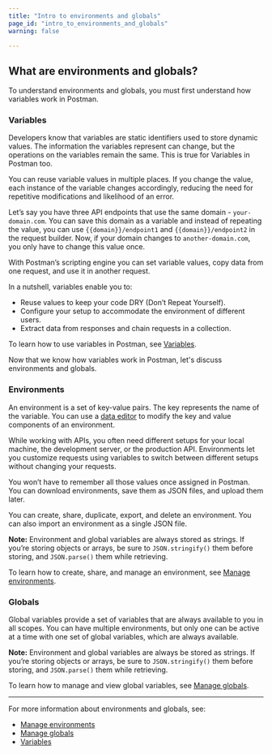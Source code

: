 ```yaml
---
title: "Intro to environments and globals"
page_id: "intro_to_environments_and_globals"
warning: false

---
```


## What are environments and globals?

To understand environments and globals, you must first understand how variables work in Postman.

### Variables

Developers know that variables are static identifiers used to store dynamic values. The information the variables represent can change, but the operations on the variables remain the same. This is true for Variables in Postman too.

You can reuse variable values in multiple places. If you change the value, each instance of the variable changes accordingly, reducing the need for repetitive modifications and likelihood of an error.

Let’s say you have three API endpoints that use the same domain - `your-domain.com`. You can save this domain as a variable and instead of repeating the value, you can use `{{domain}}/endpoint1` and `{{domain}}/endpoint2` in the request builder. Now, if your domain changes to `another-domain.com`, you only have to change this value once.

With Postman’s scripting engine you can set variable values, copy data from one request, and use it in another request.

In a nutshell, variables enable you to:

* Reuse values to keep your code DRY (Don’t Repeat Yourself).
* Configure your setup to accommodate the environment of different users.
* Extract data from responses and chain requests in a collection.

To learn how to use variables in Postman, see [Variables](/docs/v6/postman/environments_and_globals/variables).

Now that we know how variables work in Postman, let's discuss environments and globals.

### Environments

An environment is a set of key-value pairs. The key represents the name of the variable. You can use a [data editor](/docs/v6/postman/launching_postman/navigating_postman#data-editor) to modify the key and value components of an environment.

While working with APIs, you often need different setups for your local machine, the development server, or the production API. Environments let you customize requests using variables to switch between different setups without changing your requests.

You won’t have to remember all those values once assigned in Postman. You can download environments, save them as JSON files, and upload them later.

You can create, share, duplicate, export, and delete an environment. You can also import an environment as a single JSON file.

**Note:** Environment and global variables are always stored as strings. If you’re storing objects or arrays, be sure to `JSON.stringify()` them before storing, and `JSON.parse()` them while retrieving.

To learn how to create, share, and manage an environment, see [Manage environments](/docs/v6/postman/environments_and_globals/manage_environments).

### Globals

Global variables provide a set of variables that are always available to you in all scopes. You can have multiple environments, but only one can be active at a time with one set of global variables, which are always available.

**Note:** Environment and global variables are always be stored as strings. If you’re storing objects or arrays, be sure to `JSON.stringify()` them before storing, and `JSON.parse()` them while retrieving.

To learn how to manage and view global variables, see [Manage globals](/docs/v6/postman/environments_and_globals/manage_globals).

---
For more information about environments and globals, see:

* [Manage environments](/docs/v6/postman/environments_and_globals/manage_environments)
* [Manage globals](/docs/v6/postman/environments_and_globals/manage_globals)
* [Variables](/docs/v6/postman/environments_and_globals/variables)
